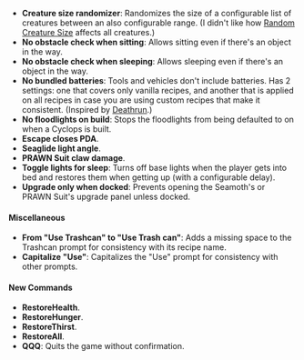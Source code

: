 - **Creature size randomizer**: Randomizes the size of a configurable list of creatures between an also configurable range. (I didn't like how [Random Creature Size](https://www.nexusmods.com/subnautica/mods/138) affects all creatures.)
- **No obstacle check when sitting**: Allows sitting even if there's an object in the way.
- **No obstacle check when sleeping**: Allows sleeping even if there's an object in the way.
- **No bundled batteries**: Tools and vehicles don't include batteries. Has 2 settings: one that covers only vanilla recipes, and another that is applied on all recipes in case you are using custom recipes that make it consistent. (Inspired by [Deathrun](https://www.nexusmods.com/subnautica/mods/1495).)
- **No floodlights on build**: Stops the floodlights from being defaulted to on when a Cyclops is built.
- **Escape closes PDA**.
- **Seaglide light angle**.
- **PRAWN Suit claw damage**.
- **Toggle lights for sleep**: Turns off base lights when the player gets into bed and restores them when getting up (with a configurable delay).
- **Upgrade only when docked**: Prevents opening the Seamoth's or PRAWN Suit's upgrade panel unless docked.
#### Miscellaneous
- **From "Use Trashcan" to "Use Trash can"**: Adds a missing space to the Trashcan prompt for consistency with its recipe name.
- **Capitalize "Use"**: Capitalizes the "Use" prompt for consistency with other prompts.
#### New Commands
- **RestoreHealth**.
- **RestoreHunger**.
- **RestoreThirst**.
- **RestoreAll**.
- **QQQ**: Quits the game without confirmation.